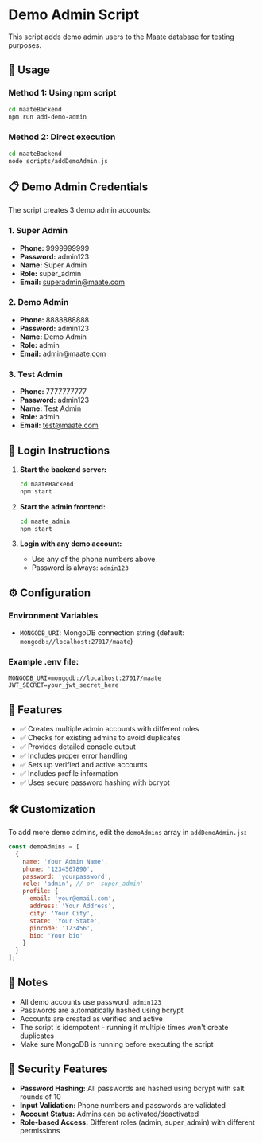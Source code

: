 # Demo Admin Script

This script adds demo admin users to the Maate database for testing purposes.

## 🚀 Usage

### Method 1: Using npm script
```bash
cd maateBackend
npm run add-demo-admin
```

### Method 2: Direct execution
```bash
cd maateBackend
node scripts/addDemoAdmin.js
```

## 📋 Demo Admin Credentials

The script creates 3 demo admin accounts:

### 1. Super Admin
- **Phone:** 9999999999
- **Password:** admin123
- **Name:** Super Admin
- **Role:** super_admin
- **Email:** superadmin@maate.com

### 2. Demo Admin
- **Phone:** 8888888888
- **Password:** admin123
- **Name:** Demo Admin
- **Role:** admin
- **Email:** admin@maate.com

### 3. Test Admin
- **Phone:** 7777777777
- **Password:** admin123
- **Name:** Test Admin
- **Role:** admin
- **Email:** test@maate.com

## 🔑 Login Instructions

1. **Start the backend server:**
   ```bash
   cd maateBackend
   npm start
   ```

2. **Start the admin frontend:**
   ```bash
   cd maate_admin
   npm start
   ```

3. **Login with any demo account:**
   - Use any of the phone numbers above
   - Password is always: `admin123`

## ⚙️ Configuration

### Environment Variables
- `MONGODB_URI`: MongoDB connection string (default: `mongodb://localhost:27017/maate`)

### Example .env file:
```env
MONGODB_URI=mongodb://localhost:27017/maate
JWT_SECRET=your_jwt_secret_here
```

## 🔧 Features

- ✅ Creates multiple admin accounts with different roles
- ✅ Checks for existing admins to avoid duplicates
- ✅ Provides detailed console output
- ✅ Includes proper error handling
- ✅ Sets up verified and active accounts
- ✅ Includes profile information
- ✅ Uses secure password hashing with bcrypt

## 🛠️ Customization

To add more demo admins, edit the `demoAdmins` array in `addDemoAdmin.js`:

```javascript
const demoAdmins = [
  {
    name: 'Your Admin Name',
    phone: '1234567890',
    password: 'yourpassword',
    role: 'admin', // or 'super_admin'
    profile: {
      email: 'your@email.com',
      address: 'Your Address',
      city: 'Your City',
      state: 'Your State',
      pincode: '123456',
      bio: 'Your bio'
    }
  }
];
```

## 📝 Notes

- All demo accounts use password: `admin123`
- Passwords are automatically hashed using bcrypt
- Accounts are created as verified and active
- The script is idempotent - running it multiple times won't create duplicates
- Make sure MongoDB is running before executing the script

## 🔐 Security Features

- **Password Hashing:** All passwords are hashed using bcrypt with salt rounds of 10
- **Input Validation:** Phone numbers and passwords are validated
- **Account Status:** Admins can be activated/deactivated
- **Role-based Access:** Different roles (admin, super_admin) with different permissions
